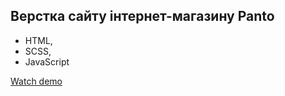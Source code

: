 ## Верстка сайту інтернет-магазину Panto 

- HTML,
- SCSS,
- JavaScript

[Watch demo](https://bogdanpavliv.github.io/panto-furniture-store/)